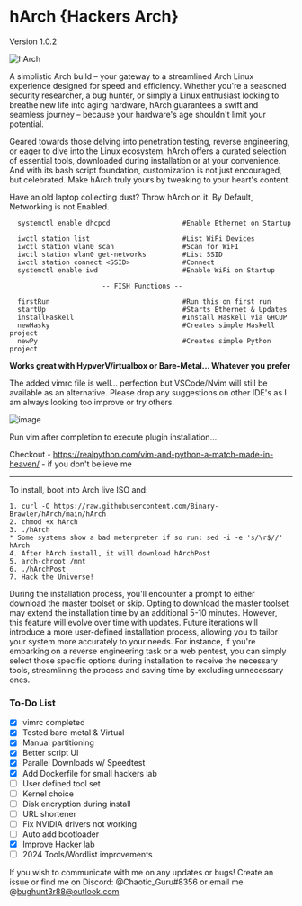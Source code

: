 # hArch {Hackers Arch} 
Version 1.0.2 

![hArch](https://github.com/Binary-Brawler/hArch/assets/132982785/8000c3cd-1d2e-4377-91f3-2fec7cb800c2)





A simplistic Arch build – your gateway to a streamlined Arch Linux experience designed for speed and efficiency. Whether you're a seasoned security researcher, a bug hunter, or simply a Linux enthusiast looking to breathe new life into aging hardware, hArch guarantees a swift and seamless journey – because your hardware's age shouldn't limit your potential.

Geared towards those delving into penetration testing, reverse engineering, or eager to dive into the Linux ecosystem, hArch offers a curated selection of essential tools, downloaded during installation or at your convenience. And with its bash script foundation, customization is not just encouraged, but celebrated. Make hArch truly yours by tweaking to your heart's content.

Have an old laptop collecting dust? Throw hArch on it. By Default, Networking is not Enabled. 

      systemctl enable dhcpcd                  #Enable Ethernet on Startup
      
      iwctl station list                       #List WiFi Devices
      iwctl station wlan0 scan                 #Scan for WiFI
      iwctl station wlan0 get-networks         #List SSID
      iwctl station connect <SSID>             #Connect
      systemctl enable iwd                     #Enable WiFi on Startup

                           -- FISH Functions --

      firstRun                                 #Run this on first run
      startUp                                  #Starts Ethernet & Updates
      installHaskell                           #Install Haskell via GHCUP
      newHasky                                 #Creates simple Haskell project
      newPy                                    #Creates simple Python project
   

**Works great with HypverV/irtualbox or Bare-Metal... Whatever you prefer** 

The added vimrc file is well... perfection but VSCode/Nvim will still be available as an alternative. Please drop any suggestions on other IDE's as I am always looking too improve or try others. 


![image](https://user-images.githubusercontent.com/49621391/198865669-f8c270ba-19c0-47cb-830b-722c25845d37.png)



Run vim after completion to execute plugin installation...

Checkout - https://realpython.com/vim-and-python-a-match-made-in-heaven/ - if you don't believe me
__________________________________________________________________________________________________________________________________________________________________

To install, boot into Arch live ISO and:
  
    1. curl -O https://raw.githubusercontent.com/Binary-Brawler/hArch/main/hArch
    2. chmod +x hArch
    3. ./hArch
    * Some systems show a bad meterpreter if so run: sed -i -e 's/\r$//' hArch 
    4. After hArch install, it will download hArchPost
    5. arch-chroot /mnt
    6. ./hArchPost
    7. Hack the Universe!
 
During the installation process, you'll encounter a prompt to either download the master toolset or skip. Opting to download the master toolset may extend the installation time by an additional 5-10 minutes. However, this feature will evolve over time with updates. Future iterations will introduce a more user-defined installation process, allowing you to tailor your system more accurately to your needs. For instance, if you're embarking on a reverse engineering task or a web pentest, you can simply select those specific options during installation to receive the necessary tools, streamlining the process and saving time by excluding unnecessary ones.

### To-Do List
- [x] vimrc completed
- [x] Tested bare-metal & Virtual
- [x] Manual partitioning
- [x] Better script UI
- [x] Parallel Downloads w/ Speedtest
- [x] Add Dockerfile for small hackers lab
- [ ] User defined tool set
- [ ] Kernel choice
- [ ] Disk encryption during install
- [ ] URL shortener
- [ ] Fix NVIDIA drivers not working
- [ ] Auto add bootloader
- [X] Improve Hacker lab
- [ ] 2024 Tools/Wordlist improvements

If you wish to communicate with me on any updates or bugs! Create an issue or find me on Discord: @Chaotic_Guru#8356 or email me @bughunt3r88@outlook.com
  
